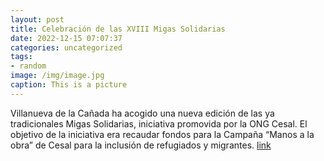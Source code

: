 ```yaml
---
layout: post
title: Celebración de las XVIII Migas Solidarias
date: 2022-12-15 07:07:37
categories: uncategorized
tags:
- random
image: /img/image.jpg
caption: This is a picture
---
```

Villanueva de la Cañada ha acogido una nueva edición de las ya tradicionales Migas Solidarias, iniciativa promovida por la ONG Cesal. El objetivo de la iniciativa era recaudar fondos para la Campaña “Manos a la obra” de Cesal para la inclusión de refugiados y migrantes.   [link](https://www.ayto-villacanada.es/area-social/celebracion-de-las-xviii-migas-solidarias/)
